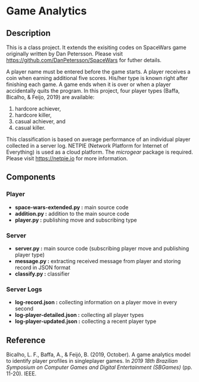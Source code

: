# Game Analytics


## Description
This is a class project. It extends the exisiting codes on SpaceWars game originally written by Dan Petersson. Please visit <https://github.com/DanPetersson/SpaceWars> for futher details.

A player name must be entered before the game starts. A player receives a coin when earning additional five scores. His/her type is known right after finishing each game. A game ends when it is over or when a player accidentally quits the program. In this project, four player types (Baffa, Bicalho, & Feijo, 2019) are available:

  1. hardcore achiever,
  2. hardcore killer,
  3. casual achiever, and
  4. casual killer.

This classification is based on average performance of an individual player collected in a server log. NETPIE (Network Platform for Internet of Everything) is used as a cloud platform. The *microgear* package is required. Please visit <https://netpie.io> for more information.


## Components

### Player

  * **space-wars-extended.py :** main source code
  * **addition.py :** addition to the main source code
  * **player.py :** publishing move and subscribing type

### Server

  * **server.py :** main source code (subscribing player move and publishing player type)
  * **message.py :** extracting received message from player and storing record in JSON format
  * **classify.py :** classifier

### Server Logs

  * **log-record.json :** collecting information on a player move in every second
  * **log-player-detailed.json :** collecting all player types
  * **log-player-updated.json :** collecting a recent player type


## Reference

Bicalho, L. F., Baffa, A., & Feijó, B. (2019, October). A game analytics model to identify player profiles in singleplayer games. In *2019 18th Brazilian Symposium on Computer Games and Digital Entertainment (SBGames)* (pp. 11-20). IEEE.
